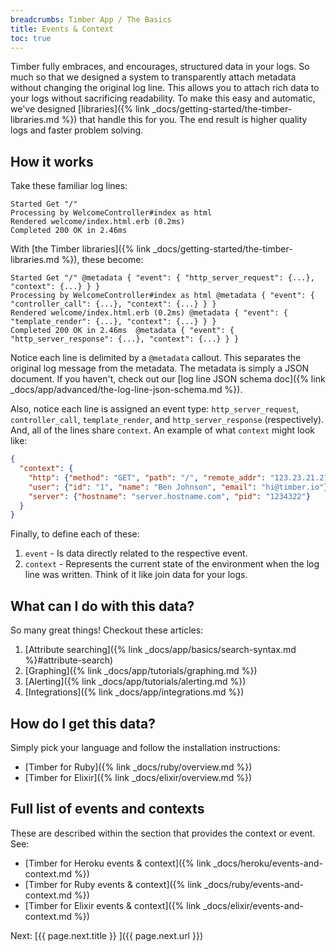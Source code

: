 ```yaml
---
breadcrumbs: Timber App / The Basics
title: Events & Context
toc: true
---
```


Timber fully embraces, and encourages, structured data in your logs. So much so that we designed
a system to transparently attach metadata without changing the original log line. This allows
you to attach rich data to your logs without sacrificing readability. To make this easy and
automatic, we've designed
[libraries]({% link _docs/getting-started/the-timber-libraries.md %}) that handle this for you.
The end result is higher quality logs and faster problem solving.


## How it works

Take these familiar log lines:

```
Started Get "/"
Processing by WelcomeController#index as html
Rendered welcome/index.html.erb (0.2ms)
Completed 200 OK in 2.46ms
```

With [the Timber libraries]({% link _docs/getting-started/the-timber-libraries.md %}), these become:

```
Started Get "/" @metadata { "event": { "http_server_request": {...}, "context": {...} } }
Processing by WelcomeController#index as html @metadata { "event": { "controller_call": {...}, "context": {...} } }
Rendered welcome/index.html.erb (0.2ms) @metadata { "event": { "template_render": {...}, "context": {...} } }
Completed 200 OK in 2.46ms  @metadata { "event": { "http_server_response": {...}, "context": {...} } }
```

Notice each line is delimited by a `@metadata` callout. This separates the original log message
from the metadata. The metadata is simply a JSON document. If you haven't, check out our
[log line JSON schema doc]({% link _docs/app/advanced/the-log-line-json-schema.md %}).

Also, notice each line is assigned an event type: `http_server_request`, `controller_call`,
`template_render`, and `http_server_response` (respectively). And, all of the lines share
`context`. An example of what `context` might look like:

```json
{
  "context": {
    "http": {"method": "GET", "path": "/", "remote_addr": "123.23.21.213", "request_id": "abcd1234"},
    "user": {"id": "1", "name": "Ben Johnson", "email": "hi@timber.io"},
    "server": {"hostname": "server.hostname.com", "pid": "1234322"}
  }
}
```

Finally, to define each of these:

1. `event` - Is data directly related to the respective event.
2. `context` - Represents the current state of the environment when the log line was written.
   Think of it like join data for your logs.


## What can I do with this data?

So many great things! Checkout these articles:

1. [Attribute searching]({% link _docs/app/basics/search-syntax.md %}#attribute-search)
2. [Graphing]({% link _docs/app/tutorials/graphing.md %})
3. [Alerting]({% link _docs/app/tutorials/alerting.md %})
4. [Integrations]({% link _docs/app/integrations.md %})


## How do I get this data?

Simply pick your language and follow the installation instructions:

* [Timber for Ruby]({% link _docs/ruby/overview.md %})
* [Timber for Elixir]({% link _docs/elixir/overview.md %})


## Full list of events and contexts

These are described within the section that provides the context or event. See:

* [Timber for Heroku events & context]({% link _docs/heroku/events-and-context.md %})
* [Timber for Ruby events & context]({% link _docs/ruby/events-and-context.md %})
* [Timber for Elixir events & context]({% link _docs/elixir/events-and-context.md %})


<div class="next">
  Next: [{{ page.next.title }} <i class="fa fa-arrow-circle-right" aria-hidden="true"></i>]({{ page.next.url }})
</div>